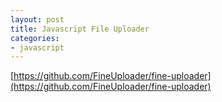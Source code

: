 ```yaml
---
layout: post
title: Javascript File Uploader
categories:
- javascript
---
```


[https://github.com/FineUploader/fine-uploader](https://github.com/FineUploader/fine-uploader)